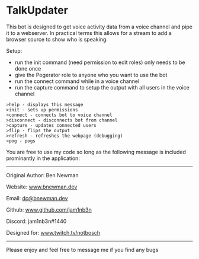# TalkUpdater

This bot is designed to get voice activity data from a voice channel and pipe it to a webserver.
In practical terms this allows for a stream to add a browser source to show who is speaking.

Setup:

- run the init command (need permission to edit roles) only needs to be done once
- give the Pogerator role to anyone who you want to use the bot
- run the connect command while in a voice channel
- run the capture command to setup the output with all users in the voice channel

```none
>help - displays this message
>init - sets up permissions
>connect - connects bot to voice channel
>disconnect - disconnects bot from channel
>capture - updates connected users
>flip - flips the output
>refresh - refreshes the webpage (debugging)
>pog - pogs
```

You are free to use my code so long as the following message is included prominantly in the application:

---

Original Author: Ben Newman

Website: www.bnewman.dev

Email: dc@bnewman.dev

Github: www.github.com/jam1nb3n

Discord: jam1nb3n#1440

Designed for: www.twitch.tv/notbosch

---

Please enjoy and feel free to message me if you find any bugs
